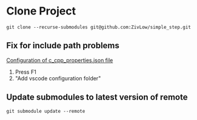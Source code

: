 # Clone Project
```
git clone --recurse-submodules git@github.com:ZivLow/simple_step.git
```

## Fix for include path problems
[Configuration of c_cpp_properties.json file](https://github.com/espressif/vscode-esp-idf-extension/blob/master/docs/C_CPP_CONFIGURATION.md)
1. Press F1
2. "Add vscode configuration folder"

## Update submodules to latest version of remote
```
git submodule update --remote
```

